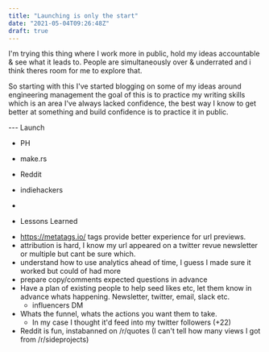 ```yaml
---
title: "Launching is only the start"
date: "2021-05-04T09:26:48Z"
draft: true
---
```


I'm trying this thing where I work more in public, hold my ideas accountable & see what it leads to. People are simultaneously over & underrated and i think theres room for me to explore that. 

So starting with this I've started blogging on some of my ideas around engineering management the goal of this is to practice my writing skills which is an area I've always lacked confidence, the best way I know to get better at something and build confidence is to practice it in public. 



--- Launch 

- PH 
- make.rs
- Reddit
- indiehackers 
- 

- Lessons Learned
+ https://metatags.io/ tags provide better experience for url previews. 
+ attribution is hard, I know my url appeared on a twitter revue newsletter or multiple but cant be sure which. 
+ understand how to use analytics ahead of time, I guess I made sure it worked but could of had more 
+ prepare copy/comments expected questions in advance
+ Have a plan of existing people to help seed likes etc, let them know in advance whats happening. Newsletter, twitter, email, slack etc. 
  + influencers DM
+ Whats the funnel, whats the actions you want them to take. 
    - In my case I thought it'd feed into my twitter followers  (+22)
+ Reddit is fun, instabanned on /r/quotes (I can't tell how many views I got from /r/sideprojects)
